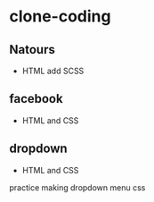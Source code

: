 # clone-coding

## Natours

<ul>
<li>HTML add SCSS </li>
</ul>

## facebook

<ul>
<li>HTML and CSS </li>
</ul>

## dropdown

<ul>
<li>HTML and CSS </li>
</ul>
<p>practice making dropdown menu css</p>
